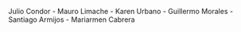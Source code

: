 Julio Condor - Mauro Limache - Karen Urbano - Guillermo Morales - Santiago Armijos - Mariarmen Cabrera